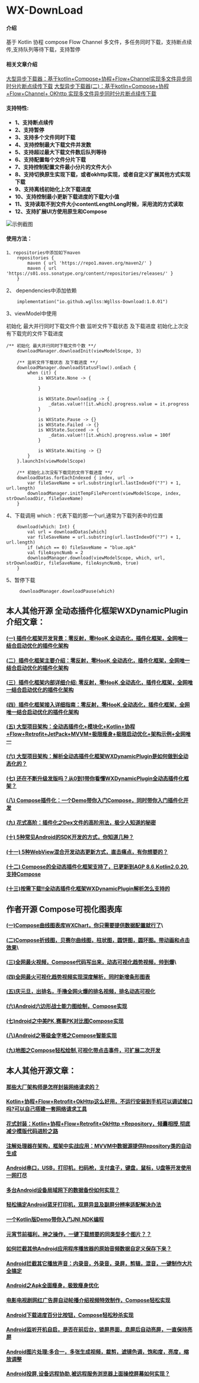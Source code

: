 # WX-DownLoad

#### 介绍
基于 Kotlin 协程 compose Flow Channel 多文件，多任务同时下载，支持断点续传,支持队列等待下载，支持暂停
#### 相关文章介绍
[大型异步下载器：基于kotlin+Compose+协程+Flow+Channel实现多文件异步同时分片断点续传下载](https://juejin.cn/post/7514590876863135795)
[大型异步下载器(二)：基于kotlin+Compose+协程+Flow+Channel+ OKhttp 实现多文件异步同时分片断点续传下载](https://juejin.cn/post/7517120006044663819)
#### 支持特性:
* **1、支持断点续传**
* **2、支持暂停**
* **3、支持多个文件同时下载**
* **4、支持控制最大下载文件并发数**
* **5、支持超过最大下载文件数后队列等待**
* **6、支持配置每个文件分片下载**
* **7、支持控制配置文件最小分片的文件大小**
* **8、支持切换原生实现下载，或者okhttp实现，或者自定义扩展其他方式实现下载**
* **9、支持离线初始化上次下载进度**
* **10、支持控制最小更新下载进度的下载大小值**
* **11、支持读取不到文件大小contentLengthLong时候，采用流的方式读取**
* **12、支持扩展UI方使用原生和Compose**

![示例截图](https://raw.githubusercontent.com/wgllss/WX-DownLoad/master/pic/ezgif-64c1a6ba2e8564)

#### 使用方法：
```
1、repositories中添加如下maven
    repositories {
        maven { url 'https://repo1.maven.org/maven2/' }
        maven { url 'https://s01.oss.sonatype.org/content/repositories/releases/' }
    }
```
2、 dependencies中添加依赖
```
    implementation("io.github.wgllss:Wgllss-Download:1.0.01")
```
3、viewModel中使用

初始化 最大并行同时下载文件个数
监听文件下载状态 及下载进度
初始化上次没有下载完的文件下载进度

```
/** 初始化 最大并行同时下载文件个数 **/
    downloadManager.downloadInit(viewModelScope, 3)
    
    /** 监听文件下载状态 及下载进度 **/
    downloadManager.downloadStatusFlow().onEach {
        when (it) {
            is WXState.None -> {
    
            }
    
            is WXState.Downloading -> {
                _datas.value!![it.which].progress.value = it.progress
            }
    
            is WXState.Pause -> {}
            is WXState.Failed -> {}
            is WXState.Succeed -> {
                _datas.value!![it.which].progress.value = 100f
            }
    
            is WXState.Waiting -> {}
        }
    }.launchIn(viewModelScope)
    
    /** 初始化上次没有下载完的文件下载进度 **/
    downloadDatas.forEachIndexed { index, url ->
        var fileSaveName = url.substring(url.lastIndexOf("?") + 1, url.length)
        downloadManager.initTempFilePercent(viewModelScope, index, strDownloadDir, fileSaveName)
    }
```

4、下载调用
which：代表下载的那一个url,通常为下载列表中的位置
```
    download(which: Int) {
        val url = downloadDatas[which]
        var fileSaveName = url.substring(url.lastIndexOf("?") + 1, url.length)
        if (which == 0) fileSaveName = "blue.apk"
        val fileAsyncNumb = 2
        downloadManager.download(viewModelScope, which, url, strDownloadDir, fileSaveName, fileAsyncNumb, true)
    }
```
5、暂停下载
```
     downloadManager.downloadPause(which)
```

## 本人其他开源 全动态插件化框架WXDynamicPlugin介绍文章：

#### [(一) 插件化框架开发背景：零反射，零HooK,全动态化，插件化框架，全网唯一结合启动优化的插件化架构](https://juejin.cn/post/7347994218235363382)

#### [(二）插件化框架主要介绍：零反射，零HooK,全动态化，插件化框架，全网唯一结合启动优化的插件化架构](https://juejin.cn/post/7367676494976532490)

#### [(三）插件化框架内部详细介绍: 零反射，零HooK,全动态化，插件化框架，全网唯一结合启动优化的插件化架构](https://juejin.cn/post/7368397264026370083)

#### [(四）插件化框架接入详细指南：零反射，零HooK,全动态化，插件化框架，全网唯一结合启动优化的插件化架构](https://juejin.cn/post/7372393698230550565)

#### [(五) 大型项目架构：全动态插件化+模块化+Kotlin+协程+Flow+Retrofit+JetPack+MVVM+极限瘦身+极限启动优化+架构示例+全网唯一](https://juejin.cn/post/7381787510071934985)

#### [(六) 大型项目架构：解析全动态插件化框架WXDynamicPlugin是如何做到全动态化的？](https://juejin.cn/post/7388891131037777929)

#### [(七) 还在不断升级发版吗？从0到1带你看懂WXDynamicPlugin全动态插件化框架？](https://juejin.cn/post/7412124636239904819)

#### [(八) Compose插件化：一个Demo带你入门Compose，同时带你入门插件化开发](https://juejin.cn/post/7425434773026537483)

#### [(九) 花式高阶：插件化之Dex文件的高阶用法，极少人知道的秘密 ](https://juejin.cn/spost/7428216743166771212)

#### [(十) 5种常见Android的SDK开发的方式，你知道几种？ ](https://juejin.cn/post/7431088937278947391)

#### [(十一) 5种WebView混合开发动态更新方式，直击痛点，有你想要的？ ](https://juejin.cn/post/7433288965942165558)

#### [(十二) Compose的全动态插件化框架支持了，已更新到AGP 8.6,Kotlin2.0.20,支持Compose](https://juejin.cn/post/7435587382345482303)

#### [(十三)按需下载!!全动态插件化框架WXDynamicPlugin解析怎么支持的](https://juejin.cn/post/7497428040484241462)

## 作者开源 Compose可视化图表库

#### [(一)Compose曲线图表库WXChart，你只需要提供数据配置就行了](https://juejin.cn/post/7438835112790605865 "https://juejin.cn/post/7438835112790605865")\

#### [(二)Compose折线图，贝赛尔曲线图，柱状图，圆饼图，圆环图。带动画和点击效果](https://juejin.cn/post/7442228138501259283 "https://juejin.cn/post/7442228138501259283")\

#### [(三)全网最火视频，Compose代码写出来，动态可视化趋势视频，帅到爆](https://juejin.cn/post/7449238845214244875 "https://juejin.cn/post/7449238845214244875")\

#### [(四)全网最火可视化趋势视频实现深度解析，同时新增条形图表](https://juejin.cn/post/7449910229573943350)

#### [(五)庆元旦，出排名，手撸全网火爆的排名视频，排名动态可视化](https://juejin.cn/post/7454386729702375465)

#### [(六)Android六边形战士能力图绘制，Compose实现](https://juejin.cn/post/7457449985530757161)

#### [(七)ndroid之中美PK,赛事PK对比图Compose实现](https://juejin.cn/post/7462544107527389247)

#### [(八)Android之等级金字塔之Compose智能实现](https://juejin.cn/post/7468865451134091275)

#### [(九)地图之Compose轻松绘制,可视化带点击事件，可扩展二次开发](https://juejin.cn/post/7485936146070356006)

## 本人其他开源文章：

#### [那些大厂架构师是怎样封装网络请求的？](https://juejin.cn/post/7435904232597372940)

#### [Kotlin+协程+Flow+Retrofit+OkHttp这么好用，不运行安装到手机可以调试接口吗?可以自己搭建一套网络请求工具](https://juejin.cn/post/7406675078810910761)

#### [花式封装：Kotlin+协程+Flow+Retrofit+OkHttp +Repository，倾囊相授,彻底减少模版代码进阶之路](https://juejin.cn/post/7417847546323042345)

#### [注解处理器在架构，框架中实战应用：MVVM中数据源提供Repository类的自动生成](https://juejin.cn/post/7392258195089162290)

#### [Android串口，USB，打印机，扫码枪，支付盒子，键盘，鼠标，U盘等开发使用一网打尽](https://juejin.cn/post/7439231301869305910)

#### [多台Android设备局域网下的数据备份如何实现？](https://juejin.cn/post/7444378661934055464)

#### [轻松搞定Android蓝牙打印机，双屏异显及副屏分辨率适配解决办法](https://juejin.cn/post/7446820939943428107)

#### [一个Kotlin版Demo带你入门JNI,NDK编程](https://juejin.cn/post/7452181029996380171)

#### [元宵节前福利，神之操作，一键下载想要的同类型多个图片？？](https://juejin.cn/post/7469991575277207602)

#### [如何拦截其他Android应用程序播放器的原始音频数据自定义保存下来？](https://juejin.cn/post/7459720128983351337)

#### [Android拦截其它播放声音：内录音，外录音，录屏，剪辑，混音，一键制作大片全搞定](https://juejin.cn/post/7472223022192836659)

#### [Android之Apk全面瘦身，极致瘦身优化](https://juejin.cn/post/7483439484052258853)

#### [电影电视剧网红广告屏自动轮播介绍视频特效制作，Compose轻松实现](https://juejin.cn/post/7491241868861554726)

#### [Android下载进度百分比按钮，Compose轻松秒杀实现](https://juejin.cn/post/7493449430789095476)

#### [Android监听开机自启，是否在前后台，锁屏界面，息屏后自动亮屏，一直保持亮屏](https://juejin.cn/post/7494083990069444648)

#### [Android图片处理:多合一，多张生成视频，裁剪，滤镜色调，饱和度，亮度，缩放调整](https://juejin.cn/post/7496344493705510927)

#### [Android投屏,设备远程协助,被远程服务浏览器上面操控屏幕如何实现？](https://juejin.cn/post/7500981295104000039)
